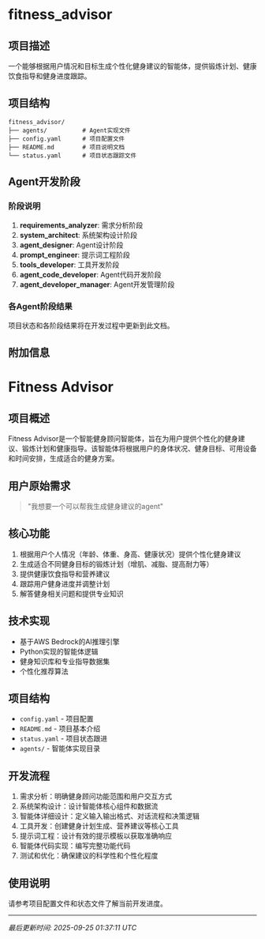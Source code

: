 # fitness_advisor

## 项目描述
一个能够根据用户情况和目标生成个性化健身建议的智能体，提供锻炼计划、健康饮食指导和健身进度跟踪。

## 项目结构
```
fitness_advisor/
├── agents/          # Agent实现文件
├── config.yaml      # 项目配置文件
├── README.md        # 项目说明文档
└── status.yaml      # 项目状态跟踪文件
```

## Agent开发阶段

### 阶段说明
1. **requirements_analyzer**: 需求分析阶段
2. **system_architect**: 系统架构设计阶段
3. **agent_designer**: Agent设计阶段
4. **prompt_engineer**: 提示词工程阶段
5. **tools_developer**: 工具开发阶段
6. **agent_code_developer**: Agent代码开发阶段
7. **agent_developer_manager**: Agent开发管理阶段

### 各Agent阶段结果

项目状态和各阶段结果将在开发过程中更新到此文档。

## 附加信息
# Fitness Advisor

## 项目概述
Fitness Advisor是一个智能健身顾问智能体，旨在为用户提供个性化的健身建议、锻炼计划和健康指导。该智能体将根据用户的身体状况、健身目标、可用设备和时间安排，生成适合的健身方案。

## 用户原始需求
> "我想要一个可以帮我生成健身建议的agent"

## 核心功能
1. 根据用户个人情况（年龄、体重、身高、健康状况）提供个性化健身建议
2. 生成适合不同健身目标的锻炼计划（增肌、减脂、提高耐力等）
3. 提供健康饮食指导和营养建议
4. 跟踪用户健身进度并调整计划
5. 解答健身相关问题和提供专业知识

## 技术实现
- 基于AWS Bedrock的AI推理引擎
- Python实现的智能体逻辑
- 健身知识库和专业指导数据集
- 个性化推荐算法

## 项目结构
- `config.yaml` - 项目配置
- `README.md` - 项目基本介绍
- `status.yaml` - 项目状态跟进
- `agents/` - 智能体实现目录

## 开发流程
1. 需求分析：明确健身顾问功能范围和用户交互方式
2. 系统架构设计：设计智能体核心组件和数据流
3. 智能体详细设计：定义输入输出格式、对话流程和决策逻辑
4. 工具开发：创建健身计划生成、营养建议等核心工具
5. 提示词工程：设计有效的提示模板以获取准确响应
6. 智能体代码实现：编写完整功能代码
7. 测试和优化：确保建议的科学性和个性化程度

## 使用说明
请参考项目配置文件和状态文件了解当前开发进度。

---
*最后更新时间: 2025-09-25 01:37:11 UTC*

